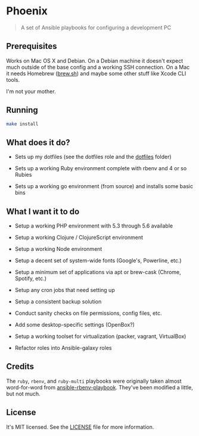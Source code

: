 Phoenix
=======
>A set of Ansible playbooks for configuring a development PC

Prerequisites
-------------
Works on Mac OS X and Debian. On a Debian machine it doesn't expect much outside
of the base config and a working SSH connection. On a Mac it needs Homebrew
([brew.sh][brew]) and maybe some other stuff like Xcode CLI tools.

I'm not your mother.

[brew]: brew.sh

Running
-------
```bash
make install
```

What does it do?
----------------
- Sets up my dotfiles (see the dotfiles role and the [dotfiles][] folder)

- Sets up a working Ruby environment complete with rbenv and 4 or so Rubies

- Sets up a working go environment (from source) and installs some basic bins

[dotfiles]: /dotfiles

What I want it to do
--------------------
- Setup a working PHP environment with 5.3 through 5.6 available

- Setup a working Clojure / ClojureScript environment

- Setup a working Node environment

- Setup a decent set of system-wide fonts (Google's, Powerline, etc.)

- Setup a minimum set of applications via apt or brew-cask (Chrome, Spotify,
  etc.)

- Setup any cron jobs that need setting up

- Setup a consistent backup solution

- Conduct sanity checks on file permissions, config files, etc.

- Add some desktop-specific settings (OpenBox?)

- Setup a working toolset for virtualization (packer, vagrant, VirtualBox)

- Refactor roles into Ansible-galaxy roles

Credits
-------
The `ruby`, `rbenv`, and `ruby-multi` playbooks were originally taken almost
word-for-word from [ansible-rbenv-playbook][1]. They've been modified a little,
but not much.

[1]: https://github.com/leucos/ansible-rbenv-playbook

License
-------
It's MIT licensed. See the [LICENSE][license] file for more information.

[license]: /LICENSE
